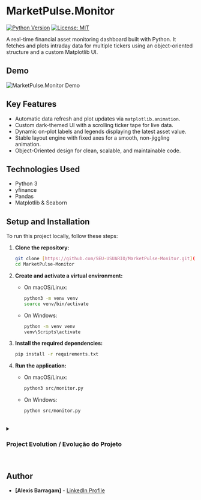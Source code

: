 # MarketPulse.Monitor

[![Python Version](https://img.shields.io/badge/Python-3.11+-blue.svg)](https://www.python.org/)
[![License: MIT](https://img.shields.io/badge/License-MIT-yellow.svg)](https://opensource.org/licenses/MIT)

A real-time financial asset monitoring dashboard built with Python. It fetches and plots intraday data for multiple tickers using an object-oriented structure and a custom Matplotlib UI.

## Demo

![MarketPulse.Monitor Demo](demo.gif)

## Key Features

- Automatic data refresh and plot updates via `matplotlib.animation`.
- Custom dark-themed UI with a scrolling ticker tape for live data.
- Dynamic on-plot labels and legends displaying the latest asset value.
- Stable layout engine with fixed axes for a smooth, non-jiggling animation.
- Object-Oriented design for clean, scalable, and maintainable code.

## Technologies Used

- Python 3
- yfinance
- Pandas
- Matplotlib & Seaborn

## Setup and Installation

To run this project locally, follow these steps:

1.  **Clone the repository:**
    ```bash
    git clone [https://github.com/SEU-USUARIO/MarketPulse-Monitor.git](https://github.com/SEU-USUARIO/MarketPulse-Monitor.git)
    cd MarketPulse-Monitor
    ```

2.  **Create and activate a virtual environment:**
    * On macOS/Linux:
        ```bash
        python3 -m venv venv
        source venv/bin/activate
        ```
    * On Windows:
        ```bash
        python -m venv venv
        venv\Scripts\activate
        ```

3.  **Install the required dependencies:**
    ```bash
    pip install -r requirements.txt
    ```

4.  **Run the application:**
    * On macOS/Linux:
        ```bash
        python3 src/monitor.py
        ```
    * On Windows:
        ```bash
        python src/monitor.py
        ```

<br>

<details>
<summary><h3>Project Evolution / Evolução do Projeto</h3></summary>

---
#### **v4.0**
- Refactored the initial static script into a real-time, object-oriented application.
- Implemented a multi-panel dashboard with a custom dark theme and color palette.
- Added dynamic UI elements, including a scrolling ticker tape and on-plot value labels.
- Developed a stable layout engine using Matplotlib's Gridspec and manual subplot adjustments to prevent visual artifacts during the animation loop.
- Optimized the animation engine for cross-platform stability.

---
#### **v1.0**
- Initial version of the project.
- Fetched financial data and generated a single, static chart.
---
</details>

<br>

## Author

- **[Alexis Barragam]** - [LinkedIn Profile](https://www.linkedin.com/in/alexisbarragam/)